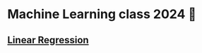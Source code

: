 # Machine Learning class 2024 🤯

## [Linear Regression](https://github.com/Kariusdi/Machine-Learning-Class67/tree/main/Linear-Regression)
